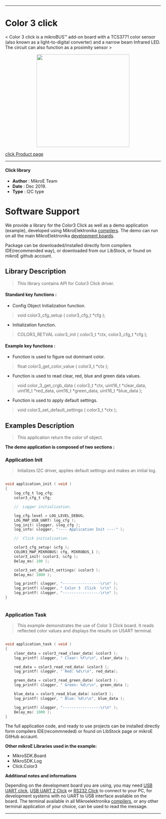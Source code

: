 
---
# Color 3 click

< Color 3 click is a mikroBUS™ add-on board with a TCS3771 color sensor (also known as a light-to-digital converter) and a narrow beam Infrared LED. The circuit can also function as a proximity sensor >

<p align="center">
  <img src="http://download.mikroe.com/images/click_for_ide/color3_click.png" height=300px>
</p>

[click Product page](<https://www.mikroe.com/color-3-click>)

---


#### Click library 

- **Author**        : MikroE Team
- **Date**          : Dec 2019.
- **Type**          : I2C type


# Software Support

We provide a library for the Color3 Click 
as well as a demo application (example), developed using MikroElektronika 
[compilers](http://shop.mikroe.com/compilers). 
The demo can run on all the main MikroElektronika [development boards](http://shop.mikroe.com/development-boards).

Package can be downloaded/installed directly form compilers IDE(recommended way), or downloaded from our LibStock, or found on mikroE github account. 

## Library Description

> This library contains API for Color3 Click driver.

#### Standard key functions :

- Config Object Initialization function.
> void color3_cfg_setup ( color3_cfg_t *cfg ); 
 
- Initialization function.
> COLOR3_RETVAL color3_init ( color3_t *ctx, color3_cfg_t *cfg );



#### Example key functions :

-  Function is used to figure out dominant color.
> float color3_get_color_value ( color3_t *ctx );
 
- Function is used to read clear, red, blue and green data values.
> void color_3_get_crgb_data ( color3_t *ctx, uint16_t *clear_data, uint16_t *red_data, uint16_t *green_data, uint16_t *blue_data );

- Function is used to apply default settings.
> void color3_set_default_settings ( color3_t *ctx );

## Examples Description

> This application return the color of object.

**The demo application is composed of two sections :**

### Application Init 

> Initalizes I2C driver, applies default settings and makes an initial log.

```c

void application_init ( void )
{
    log_cfg_t log_cfg;
    color3_cfg_t cfg;

    //  Logger initialization.

    log_cfg.level = LOG_LEVEL_DEBUG;
    LOG_MAP_USB_UART( log_cfg );
    log_init( &logger, &log_cfg );
    log_info( &logger, "---- Application Init ----" );

    //  Click initialization.

    color3_cfg_setup( &cfg );
    COLOR3_MAP_MIKROBUS( cfg, MIKROBUS_1 );
    color3_init( &color3, &cfg );
    Delay_ms( 100 );

    color3_set_default_settings( &color3 );
    Delay_ms( 1000 );

    log_printf( &logger, "-----------------\r\n" );
    log_printf( &logger, " Color 3  Click  \r\n" );
    log_printf( &logger, "-----------------\r\n" );
}
  
```

### Application Task

> This example demonstrates the use of Color 3 Click board. It reads 
  reflected color values and displays the results on USART terminal.

```c

void application_task ( void )
{
    clear_data = color3_read_clear_data( &color3 );
    log_printf( &logger, " Clear: %f\r\n", clear_data );

    red_data = color3_read_red_data( &color3 );
    log_printf( &logger, " Red: %d\r\n", red_data);

    green_data = color3_read_green_data( &color3 );
    log_printf( &logger, " Green: %d\r\n", green_data );

    blue_data = color3_read_blue_data( &color3 );
    log_printf( &logger, " Blue: %d\r\n", blue_data );

    log_printf( &logger, "-----------------\r\n" );
    Delay_ms( 1000 );
}  

```


The full application code, and ready to use projects can be  installed directly form compilers IDE(recommneded) or found on LibStock page or mikroE GitHub accaunt.

**Other mikroE Libraries used in the example:** 

- MikroSDK.Board
- MikroSDK.Log
- Click.Color3

**Additional notes and informations**

Depending on the development board you are using, you may need 
[USB UART click](http://shop.mikroe.com/usb-uart-click), 
[USB UART 2 Click](http://shop.mikroe.com/usb-uart-2-click) or 
[RS232 Click](http://shop.mikroe.com/rs232-click) to connect to your PC, for 
development systems with no UART to USB interface available on the board. The 
terminal available in all Mikroelektronika 
[compilers](http://shop.mikroe.com/compilers), or any other terminal application 
of your choice, can be used to read the message.



---
